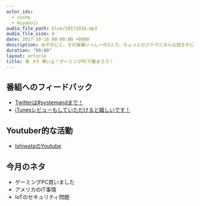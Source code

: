 ```yaml
---
actor_ids:
  - isshy
  - miyanoji
audio_file_path: blue/20171016.mp3
audio_file_size: 0
date: 2017-10-16 00:00:00 +0900
description: みやのじと、その後輩いっしーの2人で、ちょっとだけテクニカルな話をかじっちゃおう！という趣旨で始めた、systemand.onlineのサブチャンネル青です。
duration: "00:00"
layout: article
title: 青 ＃5 寒いよ！ゲーミングPCで暖まろう！
---
```

## 番組へのフィードバック
* [Twitterは#systemandまで！](https://twitter.com/search?q=%23systemand)
* [iTunesレビューもしていただけると嬉しいです！](https://itunes.apple.com/jp/podcast/systemand-online/id1205168408?mt=2)

## Youtuber的な活動

* [IshiwataのYoutube](https://www.youtube.com/channel/UC0dN6GcdwpQA-WdSfI2tmZQ)

## 今月のネタ
* ゲーミングPC買いました
* アメリカのIT事情
* IoTのセキュリティ問題


